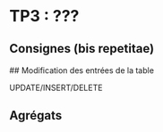 <!DOCTYPE html>
<html>
    <head>
        <title>TP2 (BDR1)</title>
        <link rel="stylesheet" href="./index.css">
        <script type="module" src="./index.js" defer></script>
    </head>
    <body>
        <header></header>
        <main>

# TP3 : ???

## Consignes (bis repetitae)

## Modification des entrées de la table

<todo>UPDATE/INSERT/DELETE</todo>



## Agrégats

</main>
    </body>
</html>